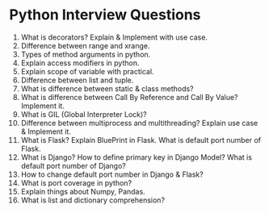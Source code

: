 # Python Interview Questions

1. What is decorators? Explain & Implement with use case.
2. Difference between range and xrange.
3. Types of method arguments in python.
4. Explain access modifiers in python.
5. Explain scope of variable with practical.
6. Difference between list and tuple.
7. What is difference between static & class methods?
8. What is difference between Call By Reference and Call By Value? Implement it.
9. What is GIL (Global Interpreter Lock)?
10. Difference between multiprocess and multithreading? Explain use case & Implement it.
11. What is Flask? Explain BluePrint in Flask. What is default port number of Flask.
12. What is Django? How to define primary key in Django Model? What is default port number of Django?
13. How to change default port number in Django & Flask?
14. What is port coverage in python?
15. Explain things about Numpy, Pandas.
16. What is list and dictionary comprehension?